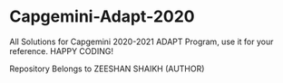 # Capgemini-Adapt-2020

All Solutions for Capgemini 2020-2021 ADAPT Program, use it for your reference. HAPPY CODING!

Repository Belongs to ZEESHAN SHAIKH (AUTHOR)
